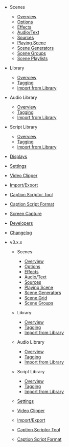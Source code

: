 - Scenes

  - [Overview](v4/scenes.md)
  - [Options](v4/options.md)
  - [Effects](v4/effects.md)
  - [Audio/Text](v4/audio_text.md)
  - [Sources](v4/sources.md)
  - [Playing Scene](v4/playing_scene.md)
  - [Scene Generators](v4/scene_generators.md)
  - [Scene Groups](v4/groups.md)
  - [Scene Playlists](v4/scene_playlists.md)
  
- Library

  - [Overview](v4/library.md)
  - [Tagging](v4/tagging.md)
  - [Import from Library](v4/import_from_library.md)  
  
- Audio Library

  - [Overview](v4/audio_library.md)
  - [Tagging](v4/audio_tagging.md)
  - [Import from Library](v4/audio_import_from_library.md)

- Script Library

  - [Overview](v4/script_library.md)
  - [Tagging](v4/script_tagging.md)
  - [Import from Library](v4/script_import_from_library.md)

- [Displays](v4/displays.md)
- [Settings](v4/config.md)
- [Video Clipper](v4/clips.md)
- [Import/Export](v4/import_export.md)
- [Caption Scriptor Tool](v4/scriptor.md)
- [Caption Script Format](v4/caption_script.md)
- [Screen Capture](screen_capture.md)
- [Developers](developers.md)
- [Changelog](changelog.md)

- v3.x.x

  - Scenes

    - [Overview](v3/scenes.md)
    - [Options](v3/options.md)
    - [Effects](v3/effects.md)
    - [Audio/Text](v3/audio_text.md)
    - [Sources](v3/sources.md)
    - [Playing Scene](v3/playing_scene.md)
    - [Scene Generators](v3/scene_generators.md)
    - [Scene Grid](v3/grid.md)
    - [Scene Groups](v3/groups.md)
    
  - Library

    - [Overview](v3/library.md)
    - [Tagging](v3/tagging.md)
    - [Import from Library](v3/import_from_library.md)  
    
  - Audio Library

    - [Overview](v3/audio_library.md)
    - [Tagging](v3/audio_tagging.md)
    - [Import from Library](v3/audio_import_from_library.md)

  - Script Library

    - [Overview](v3/script_library.md)
    - [Tagging](v3/script_tagging.md)
    - [Import from Library](v3/script_import_from_library.md)
    
  - [Settings](v3/config.md)
  - [Video Clipper](v3/clips.md)
  - [Import/Export](v3/import_export.md)
  - [Caption Scriptor Tool](v3/scriptor.md)
  - [Caption Script Format](v3/caption_script.md)